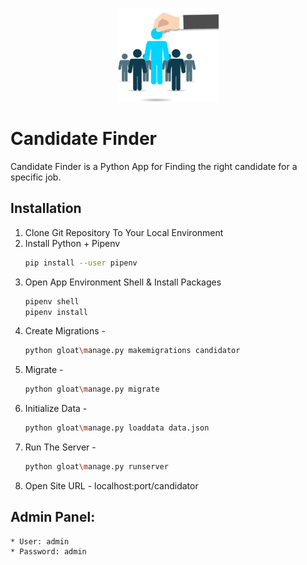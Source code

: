 <p align="center"><img src="https://github.com/yotamon/Candidate-Finder/blob/master/gloat/candidator/static/images/main-img.png" height="150"></p>

# Candidate Finder

Candidate Finder is a Python App for Finding the right candidate for a specific job.

## Installation

1. Clone Git Repository To Your Local Environment
2. Install Python + Pipenv
    ```bash
    pip install --user pipenv
    ```
3. Open App Environment Shell & Install Packages
    ```bash
    pipenv shell
    pipenv install
    ```
4. Create Migrations -
    ```bash
    python gloat\manage.py makemigrations candidator
    ```
5. Migrate -
    ```bash
    python gloat\manage.py migrate
    ```
6. Initialize Data -
    ```bash
    python gloat\manage.py loaddata data.json
    ```
7. Run The Server - 
    ```bash
    python gloat\manage.py runserver
    ```
8. Open Site URL - localhost:port/candidator

## Admin Panel: 
    * User: admin
    * Password: admin

